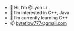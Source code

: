 - 👋 Hi, I’m @Lyon Li
- 👀 I’m interested in C++, Java
- 🌱 I’m currently learning C++
- 📫 byteflow777@gmail.com

<!---
ByteFlow777/ByteFlow777 is a ✨ special ✨ repository because its `README.md` (this file) appears on your GitHub profile.
You can click the Preview link to take a look at your changes.
--->
